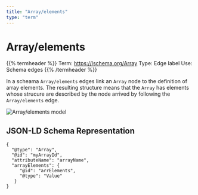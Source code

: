 ```yaml
---
title: "Array/elements"
type: "term"
---
```


# Array/elements

{{% termheader %}}
Term: https://lschema.org/Array
Type: Edge label
Use: Schema edges
{{% /termheader %}}

In a scheama `Array/elements` edges link an `Array` node to the
definition of array elements. The resulting structure means that the
`Array` has elements whose strucure are described by the node arrived
by following the `Array/elements` edge.

![Array/elements model](../array_node_model.png)


## JSON-LD Schema Representation


```
{
  "@type": "Array",
  "@id": "myArrayId",
  "attributeName": "arrayName",
  "arrayElements": {
     "@id": "arrElements",
     "@type": "Value"
   }
}

```

